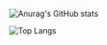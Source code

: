 ![Anurag's GitHub stats](https://github-readme-stats.vercel.app/api?username=sonbalchani&show_icons=true&theme=radical)

![Top Langs](https://github-readme-stats.vercel.app/api/top-langs/?username=sonbalchani&layout=compact)

